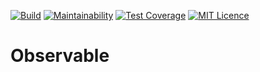[![Build](https://travis-ci.org/miquido/observable.svg?branch=develop)](https://travis-ci.org/miquido/observable)
[![Maintainability](https://api.codeclimate.com/v1/badges/e60a93e53ddde8a3875c/maintainability)](https://codeclimate.com/github/miquido/observable/maintainability)
[![Test Coverage](https://api.codeclimate.com/v1/badges/e60a93e53ddde8a3875c/test_coverage)](https://codeclimate.com/github/miquido/observable/test_coverage)
[![MIT Licence](https://badges.frapsoft.com/os/mit/mit.svg?v=103)](https://opensource.org/licenses/mit-license.php)

# Observable
